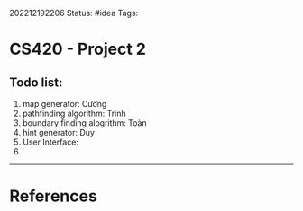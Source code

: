 202212192206
Status: #idea
Tags:

# CS420 - Project 2

## Todo list:

1. map generator: Cường
2. pathfinding algorithm: Trinh
3. boundary finding alogrithm: Toàn
4. hint generator: Duy
5. User Interface: 
6. 


---
# References